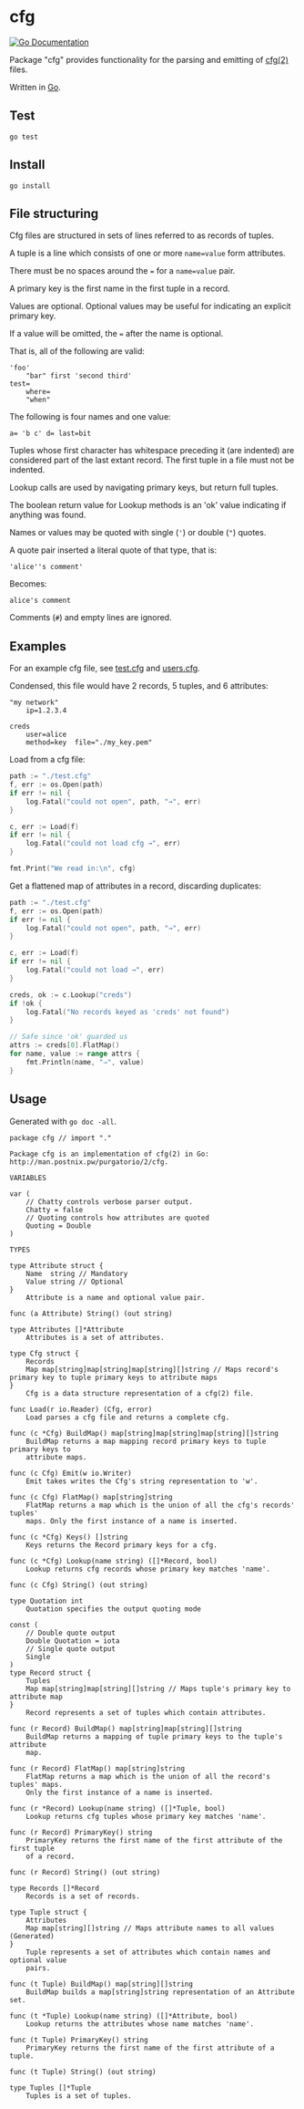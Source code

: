 # cfg

[![Go Documentation](https://godocs.io/github.com/seh-msft/cfg?status.svg)](https://godocs.io/github.com/seh-msft/cfg)

Package "cfg" provides functionality for the parsing and emitting of [cfg(2)](http://man.postnix.pw/purgatorio/2/cfg) files. 

Written in [Go](https://golang.org/). 

## Test

	go test

## Install

	go install

## File structuring

Cfg files are structured in sets of lines referred to as records of tuples. 

A tuple is a line which consists of one or more `name=value` form attributes. 

There must be no spaces around the `=` for a `name=value` pair. 

A primary key is the first name in the first tuple in a record. 

Values are optional. Optional values may be useful for indicating an explicit primary key. 

If a value will be omitted, the `=` after the name is optional. 

That is, all of the following are valid:

```
'foo'
	"bar" first 'second third'
test=
	where=
	"when"
```

The following is four names and one value:

```
a= 'b c' d= last=bit
```

Tuples whose first character has whitespace preceding it (are indented) are considered part of the last extant record. The first tuple in a file must not be indented. 

Lookup calls are used by navigating primary keys, but return full tuples. 

The boolean return value for Lookup methods is an 'ok' value indicating if anything was found. 

Names or values may be quoted with single (`'`) or double (`"`) quotes. 

A quote pair inserted a literal quote of that type, that is:

	'alice''s comment'

Becomes:

	alice's comment

Comments (`#`) and empty lines are ignored. 

## Examples

For an example cfg file, see [test.cfg](./test.cfg) and [users.cfg](./users.cfg). 

Condensed, this file would have 2 records, 5 tuples, and 6 attributes:

```
"my network"
	ip=1.2.3.4

creds
	user=alice
	method=key	file="./my_key.pem" 
```

Load from a cfg file:

```go
path := "./test.cfg"
f, err := os.Open(path)
if err != nil {
	log.Fatal("could not open", path, "→", err)
}

c, err := Load(f)
if err != nil {
	log.Fatal("could not load cfg →", err)
}

fmt.Print("We read in:\n", cfg)
```

Get a flattened map of attributes in a record, discarding duplicates:

```go
path := "./test.cfg"
f, err := os.Open(path)
if err != nil {
	log.Fatal("could not open", path, "→", err)
}

c, err := Load(f)
if err != nil {
	log.Fatal("could not load →", err)
}

creds, ok := c.Lookup("creds")
if !ok {
	log.Fatal("No records keyed as 'creds' not found")
}

// Safe since 'ok' guarded us
attrs := creds[0].FlatMap()
for name, value := range attrs {
	fmt.Println(name, "⇒", value)
}
```

## Usage

Generated with `go doc -all`. 

```
package cfg // import "."

Package cfg is an implementation of cfg(2) in Go:
http://man.postnix.pw/purgatorio/2/cfg.

VARIABLES

var (
	// Chatty controls verbose parser output.
	Chatty = false
	// Quoting controls how attributes are quoted
	Quoting = Double
)

TYPES

type Attribute struct {
	Name  string // Mandatory
	Value string // Optional
}
    Attribute is a name and optional value pair.

func (a Attribute) String() (out string)

type Attributes []*Attribute
    Attributes is a set of attributes.

type Cfg struct {
	Records
	Map map[string]map[string]map[string][]string // Maps record's primary key to tuple primary keys to attribute maps
}
    Cfg is a data structure representation of a cfg(2) file.

func Load(r io.Reader) (Cfg, error)
    Load parses a cfg file and returns a complete cfg.

func (c *Cfg) BuildMap() map[string]map[string]map[string][]string
    BuildMap returns a map mapping record primary keys to tuple primary keys to
    attribute maps.

func (c Cfg) Emit(w io.Writer)
    Emit takes writes the Cfg's string representation to 'w'.

func (c Cfg) FlatMap() map[string]string
    FlatMap returns a map which is the union of all the cfg's records' tuples'
    maps. Only the first instance of a name is inserted.

func (c *Cfg) Keys() []string
    Keys returns the Record primary keys for a cfg.

func (c *Cfg) Lookup(name string) ([]*Record, bool)
    Lookup returns cfg records whose primary key matches 'name'.

func (c Cfg) String() (out string)

type Quotation int
    Quotation specifies the output quoting mode

const (
	// Double quote output
	Double Quotation = iota
	// Single quote output
	Single
)
type Record struct {
	Tuples
	Map map[string]map[string][]string // Maps tuple's primary key to attribute map
}
    Record represents a set of tuples which contain attributes.

func (r Record) BuildMap() map[string]map[string][]string
    BuildMap returns a mapping of tuple primary keys to the tuple's attribute
    map.

func (r Record) FlatMap() map[string]string
    FlatMap returns a map which is the union of all the record's tuples' maps.
    Only the first instance of a name is inserted.

func (r *Record) Lookup(name string) ([]*Tuple, bool)
    Lookup returns cfg tuples whose primary key matches 'name'.

func (r Record) PrimaryKey() string
    PrimaryKey returns the first name of the first attribute of the first tuple
    of a record.

func (r Record) String() (out string)

type Records []*Record
    Records is a set of records.

type Tuple struct {
	Attributes
	Map map[string][]string // Maps attribute names to all values	(Generated)
}
    Tuple represents a set of attributes which contain names and optional value
    pairs.

func (t Tuple) BuildMap() map[string][]string
    BuildMap builds a map[string]string representation of an Attribute set.

func (t *Tuple) Lookup(name string) ([]*Attribute, bool)
    Lookup returns the attributes whose name matches 'name'.

func (t Tuple) PrimaryKey() string
    PrimaryKey returns the first name of the first attribute of a tuple.

func (t Tuple) String() (out string)

type Tuples []*Tuple
    Tuples is a set of tuples.
```
